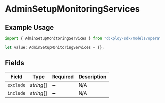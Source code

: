 # AdminSetupMonitoringServices

## Example Usage

```typescript
import { AdminSetupMonitoringServices } from "dokploy-sdk/models/operations";

let value: AdminSetupMonitoringServices = {};
```

## Fields

| Field              | Type               | Required           | Description        |
| ------------------ | ------------------ | ------------------ | ------------------ |
| `exclude`          | *string*[]         | :heavy_minus_sign: | N/A                |
| `include`          | *string*[]         | :heavy_minus_sign: | N/A                |